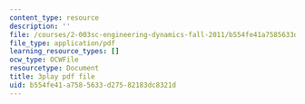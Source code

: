 ```yaml
---
content_type: resource
description: ''
file: /courses/2-003sc-engineering-dynamics-fall-2011/b554fe41a7585633d27582183dc8321d_cecD1w3-SD0.pdf
file_type: application/pdf
learning_resource_types: []
ocw_type: OCWFile
resourcetype: Document
title: 3play pdf file
uid: b554fe41-a758-5633-d275-82183dc8321d
---
```

